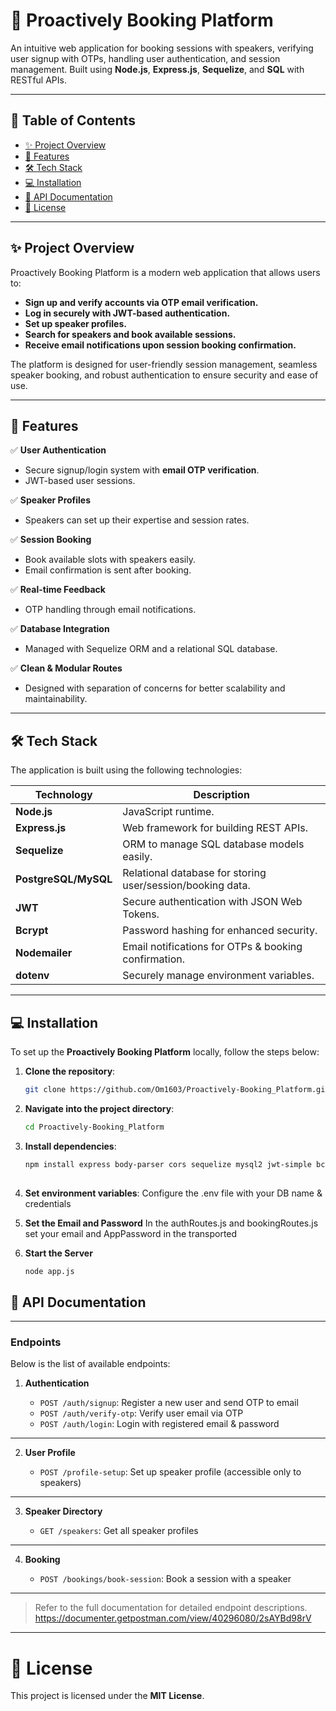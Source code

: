 # 🚀 **Proactively Booking Platform**

An intuitive web application for booking sessions with speakers, verifying user signup with OTPs, handling user authentication, and session management. Built using **Node.js**, **Express.js**, **Sequelize**, and **SQL** with RESTful APIs.

---

## 📖 **Table of Contents**

- [✨ Project Overview](#-project-overview)  
- [🔧 Features](#-features)  
- [🛠️ Tech Stack](#🛠️-tech-stack)
- [💻 Installation](#-installation)  
- [📄 API Documentation](#-api-documentation)   
- [📜 License](#-license)

---

## ✨ **Project Overview**

Proactively Booking Platform is a modern web application that allows users to:

- **Sign up and verify accounts via OTP email verification.**  
- **Log in securely with JWT-based authentication.**  
- **Set up speaker profiles.**  
- **Search for speakers and book available sessions.**  
- **Receive email notifications upon session booking confirmation.**

The platform is designed for user-friendly session management, seamless speaker booking, and robust authentication to ensure security and ease of use.

---

## 🔧 **Features**

✅ **User Authentication**  
- Secure signup/login system with **email OTP verification**.  
- JWT-based user sessions.

✅ **Speaker Profiles**  
- Speakers can set up their expertise and session rates.

✅ **Session Booking**  
- Book available slots with speakers easily.  
- Email confirmation is sent after booking.

✅ **Real-time Feedback**  
- OTP handling through email notifications.  

✅ **Database Integration**  
- Managed with Sequelize ORM and a relational SQL database.

✅ **Clean & Modular Routes**  
- Designed with separation of concerns for better scalability and maintainability.

---

## 🛠️ **Tech Stack**

The application is built using the following technologies:

| Technology         | Description            |
|--------------------|------------------------|
| **Node.js**        | JavaScript runtime.    |
| **Express.js**     | Web framework for building REST APIs. |
| **Sequelize**      | ORM to manage SQL database models easily. |
| **PostgreSQL/MySQL** | Relational database for storing user/session/booking data. |
| **JWT**            | Secure authentication with JSON Web Tokens. |
| **Bcrypt**         | Password hashing for enhanced security. |
| **Nodemailer**     | Email notifications for OTPs & booking confirmation. |
| **dotenv**         | Securely manage environment variables. |

---

## 💻 **Installation**

To set up the **Proactively Booking Platform** locally, follow the steps below:

1. **Clone the repository**:
   ```bash
   git clone https://github.com/Om1603/Proactively-Booking_Platform.git

2. **Navigate into the project directory**:

   ```bash
   cd Proactively-Booking_Platform
3. **Install dependencies**:

   ```bash
   npm install express body-parser cors sequelize mysql2 jwt-simple bcrypt nodemailer dotenv && npm install --save-dev nodemon eslint prettier
 
4. **Set environment variables**:
   Configure the .env file with your DB name & credentials

5. **Set the Email and Password**
   In the authRoutes.js and bookingRoutes.js set your email and AppPassword in the transported

6. **Start the Server**
   ```bash
   node app.js

## 📄 **API Documentation**

---

### **Endpoints**

Below is the list of available endpoints:

1. **Authentication**

   - `POST /auth/signup`: Register a new user and send OTP to email  
   - `POST /auth/verify-otp`: Verify user email via OTP  
   - `POST /auth/login`: Login with registered email & password  

---

2. **User Profile**

   - `POST /profile-setup`: Set up speaker profile (accessible only to speakers)  

---

3. **Speaker Directory**

   - `GET /speakers`: Get all speaker profiles  

---

4. **Booking**

   - `POST /bookings/book-session`: Book a session with a speaker  

---

> Refer to the full documentation for detailed endpoint descriptions.
> https://documenter.getpostman.com/view/40296080/2sAYBd98rV

---

# 📄 License

This project is licensed under the **MIT License**.

